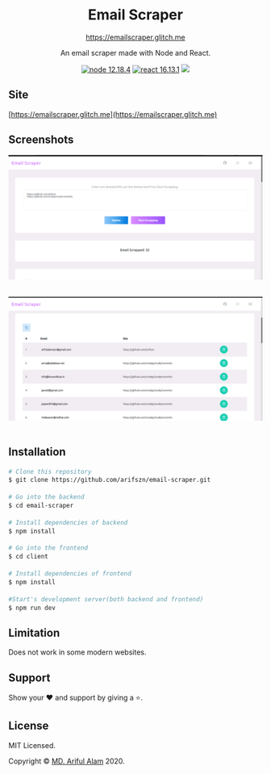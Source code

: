 <h1 align="center">Email Scraper</h1>
<p align="center"><a href="https://emailscraper.glitch.me">https://emailscraper.glitch.me</a></p>
<p align="center">An email scraper made with Node and React.</p>
<p align="center">
    <a href="https://nodejs.org"><img src="https://img.shields.io/badge/node-12.18.4-success" alt="node 12.18.4"></a>
    <a href="https://reactjs.org/"><img src="https://img.shields.io/badge/react-16.13.1-blue" alt="react 16.13.1"></a>
    <a href="https://github.com/arifszn/email-scraper/blob/master/LICENSE"><img src="https://img.shields.io/github/license/arifszn/email-scraper"/></a>
</p>

## Site
[https://emailscraper.glitch.me](https://emailscraper.glitch.me)

## Screenshots
![alt text](https://raw.githubusercontent.com/arifszn/email-scraper/master/client/public/assets/images/Screenshot1.png)
<br />
<br />

![alt text](https://raw.githubusercontent.com/arifszn/email-scraper/master/client/public/assets/images/Screenshot2.png)
<br />
<br />

## Installation
```bash
# Clone this repository
$ git clone https://github.com/arifszn/email-scraper.git

# Go into the backend
$ cd email-scraper

# Install dependencies of backend
$ npm install

# Go into the frontend
$ cd client

# Install dependencies of frontend
$ npm install

#Start's development server(both backend and frontend)
$ npm run dev
```

## Limitation
Does not work in some modern websites.

## Support
Show your ❤️ and support by giving a ⭐.

## License
<p>MIT Licensed.</p>
<p>Copyright © <a href="https://arifszn.github.io">MD. Ariful Alam</a> 2020.</p>
